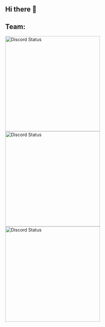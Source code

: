 ## Hi there 👋

<h2>Team:</h2>

<a href="https://discord.com/users/686489824546390026" target="_blank">
    <img width="300px" alt="Discord Status" src="https://lanyard.cnrad.dev/api/686489824546390026?hideTimestamp=true&borderRadius=5px">
</a>

<a href="https://discord.com/users/319321727630835712" target="_blank">
    <img width="300px" alt="Discord Status" src="https://lanyard.cnrad.dev/api/319321727630835712?hideTimestamp=true&borderRadius=5px">
</a>

<a href="https://discord.com/users/319321727630835712" target="_blank">
    <img width="300px" alt="Discord Status" src="https://lanyard.cnrad.dev/api/319321727630835712?hideTimestamp=true&borderRadius=5px">
</a>
